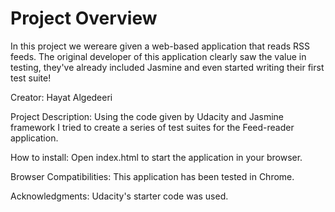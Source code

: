 # Project Overview

In this project we wereare given a web-based application that reads RSS feeds.
The original developer of this application clearly saw the value in testing, they've already included Jasmine and even started writing their first test suite!

Creator: Hayat Algedeeri

Project Description:
Using the code given by Udacity and Jasmine framework I tried to create a series of test suites for the Feed-reader application.

How to install:
Open index.html to start the application in your browser.


Browser Compatibilities:
This application has been tested in Chrome.

Acknowledgments:
Udacity's starter code was used.
